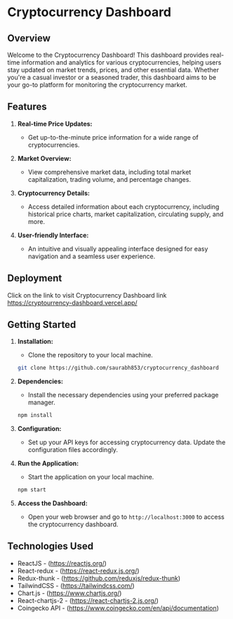 # Cryptocurrency Dashboard

## Overview

Welcome to the Cryptocurrency Dashboard! This dashboard provides real-time information and analytics for various cryptocurrencies, helping users stay updated on market trends, prices, and other essential data. Whether you're a casual investor or a seasoned trader, this dashboard aims to be your go-to platform for monitoring the cryptocurrency market.

## Features

1. **Real-time Price Updates:**
   - Get up-to-the-minute price information for a wide range of cryptocurrencies.

2. **Market Overview:**
   - View comprehensive market data, including total market capitalization, trading volume, and percentage changes.

3. **Cryptocurrency Details:**
   - Access detailed information about each cryptocurrency, including historical price charts, market capitalization, circulating supply, and more.

4. **User-friendly Interface:**
   - An intuitive and visually appealing interface designed for easy navigation and a seamless user experience.

## Deployment

Click on the link to visit Cryptocurrency Dashboard link https://cryptourrency-dashboard.vercel.app/


## Getting Started

1. **Installation:**
   - Clone the repository to your local machine.
   ```bash
   git clone https://github.com/saurabh853/cryptocurrency_dashboard
   ```

2. **Dependencies:**
   - Install the necessary dependencies using your preferred package manager.
   ```bash
   npm install
   ```

3. **Configuration:**
   - Set up your API keys for accessing cryptocurrency data. Update the configuration files accordingly.

4. **Run the Application:**
   - Start the application on your local machine.
   ```bash
   npm start
   ```

5. **Access the Dashboard:**
   - Open your web browser and go to `http://localhost:3000` to access the cryptocurrency dashboard.

## Technologies Used

- ReactJS - (https://reactjs.org/)
- React-redux - (https://react-redux.js.org/)
- Redux-thunk - (https://github.com/reduxjs/redux-thunk)
- TailwindCSS - (https://tailwindcss.com/)
- Chart.js - (https://www.chartjs.org/)
- React-chartjs-2 - (https://react-chartjs-2.js.org/)
- Coingecko API - (https://www.coingecko.com/en/api/documentation)


